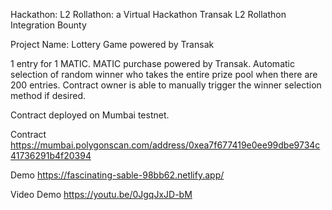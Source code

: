 Hackathon: L2 Rollathon: a Virtual Hackathon
Transak L2 Rollathon Integration Bounty

Project Name: Lottery Game powered by Transak

1 entry for 1 MATIC. MATIC purchase powered by Transak. Automatic selection of random winner who takes the entire prize pool when there are 200 entries. Contract owner is able to manually trigger the winner selection method if desired.

Contract deployed on Mumbai testnet.

Contract https://mumbai.polygonscan.com/address/0xea7f677419e0ee99dbe9734c41736291b4f20394

Demo https://fascinating-sable-98bb62.netlify.app/

Video Demo https://youtu.be/0JgqJxJD-bM
